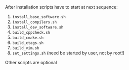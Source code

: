 After installation scripts have to start at next sequence:
  1. `install_base_software.sh`
  2. `install_compilers.sh`
  3. `install_dev_software.sh`
  4. `build_cppcheck.sh`
  5. `build_cmake.sh`
  6. `build_ctags.sh`
  7. `build_vim.sh`
  8. `set_settings.sh` (need be started by user, not by root!)

Other scripts are optional
